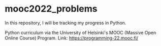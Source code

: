 # mooc2022_problems

In this repository, I will be tracking my progress in Python.

Python curriculum via the University of Helsinki's MOOC (Massive Open Online Course) Program. 
Link:
https://programming-22.mooc.fi/
